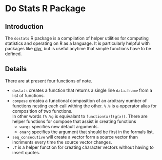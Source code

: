# Do Stats R Package #
## Introduction ##
The `dostats` R package is a compilation of helper utilities for computing statistics and operating
on R as a language.  It is particularly helpful with packages like 
[plyr](https://cran.r-project.org/package=plyr), but is useful anytime that simple functions have to
be defined.

## Details ##
There are at present four functions of note.

  * `dostats` creates a function that returns a single line `data.frame` from a list of functions.
  * `compose` createa a functional composition of an arbitrary number of functions nesting each 
     call withing the other.  `%.%` is a opperator alias for composition of two functions.  
     In other words `f%.%g` is equivalant to `function(x)f(g(x))`.  There are helper functions for compose that assist in creating functions
     - `wargs` specifies new default arguments.
     - `onarg` specifies the argument that should be first in the formals list.
  * `seq_consecutive` will create a vector form a source vector than incriments every time the source vector changes.
  * `.T` is a helper function for creating character vectors without having to insert quotes.
